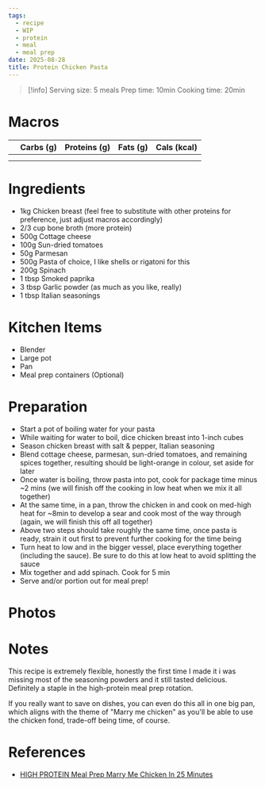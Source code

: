 ```yaml
---
tags:
  - recipe
  - WIP
  - protein
  - meal
  - meal prep
date: 2025-08-28
title: Protein Chicken Pasta
---
```


> [!info]
> Serving size: 5 meals
> Prep time: 10min
> Cooking time: 20min

# Macros

|  | Carbs (g) | Proteins (g) | Fats (g) | Cals (kcal) |
| --- | --- | --- | --- | --- |
|  |  |  |  |  |
|  |  |  |  |  |

# Ingredients

- 1kg Chicken breast (feel free to substitute with other proteins for preference, just adjust macros accordingly)
- 2/3 cup bone broth (more protein)
- 500g Cottage cheese
- 100g Sun-dried tomatoes
- 50g Parmesan
- 500g Pasta of choice, I like shells or rigatoni for this
- 200g Spinach
- 1 tbsp Smoked paprika
- 3 tbsp Garlic powder (as much as you like, really)
- 1 tbsp Italian seasonings

# Kitchen Items

- Blender
- Large pot
- Pan
- Meal prep containers (Optional)

# Preparation

- Start a pot of boiling water for your pasta
- While waiting for water to boil, dice chicken breast into 1-inch cubes
- Season chicken breast with salt & pepper, Italian seasoning
- Blend cottage cheese, parmesan, sun-dried tomatoes, and remaining spices together, resulting should be light-orange in colour, set aside for later
- Once water is boiling, throw pasta into pot, cook for package time minus ~2 mins (we will finish off the cooking in low heat when we mix it all together)
- At the same time, in a pan, throw the chicken in and cook on med-high heat for  ~8min to develop a sear and cook most of the way through (again, we will finish this off all together)
- Above two steps should take roughly the same time, once pasta is ready, strain it out first to prevent further cooking for the time being
- Turn heat to low and in the bigger vessel, place everything together (including the sauce). Be sure to do this at low heat to avoid splitting the sauce
- Mix together and add spinach.  Cook for 5 min
- Serve and/or portion out for meal prep!

# Photos

# Notes

This recipe is extremely flexible, honestly the first time I made it i was missing most of the seasoning powders and it still tasted delicious. Definitely a staple in the high-protein meal prep rotation.

If you really want to save on dishes, you can even do this all in one big pan, which aligns with the theme of "Marry me chicken" as you'll be able to use the chicken fond, trade-off being time, of course.

# References

- [HIGH PROTEIN Meal Prep Marry Me Chicken In 25 Minutes](https://www.youtube.com/watch?v=sOR9Mwja_Ws&pp=ygURcHJvdGVpbiBtZWFsIHByZXA%3D "HIGH PROTEIN Meal Prep Marry Me Chicken In 25 Minutes")
